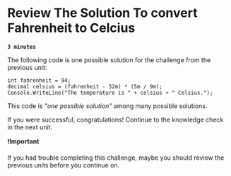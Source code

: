 # Review The Solution To convert Fahrenheit to Celcius

**`3 minutes`**

The following code is one possible solution for the challenge from the previous unit:

```
int fahrenheit = 94;
decimal celsius = (fahrenheit - 32m) * (5m / 9m);
Console.WriteLine("The temperature is " + celsius + " Celsius.");
```

This code is *"one possible solution"* among many possible solutions.

If you were successful, congratulations! Continue to the knowledge check in the next unit.

❗**Important**

If you had trouble completing this challenge, maybe you should review the previous units before you continue on.

